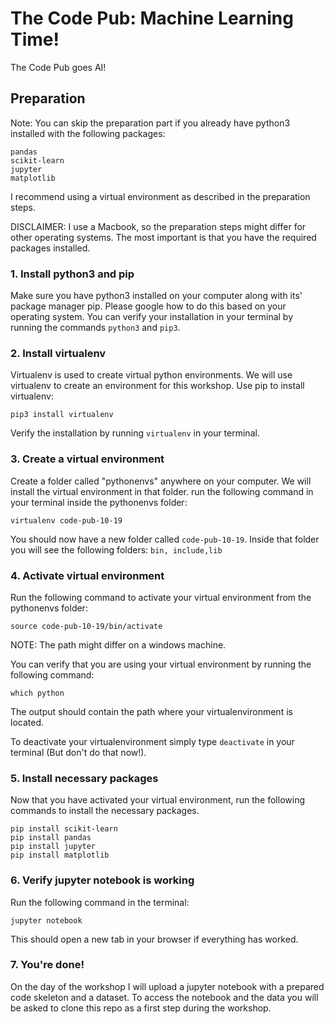# The Code Pub: Machine Learning Time!
The Code Pub goes AI! 

## Preparation
Note: You can skip the preparation part if you already have python3 installed with the following packages: 
``` 
pandas
scikit-learn
jupyter
matplotlib
```
I recommend using a virtual environment as described in the preparation steps. 

DISCLAIMER: I use a Macbook, so the preparation steps might differ for other operating systems. The most important is that you have the required packages installed. 

### 1. Install python3 and pip
Make sure you have python3 installed on your computer along with its' package manager pip. Please google how to do this based on your operating system. 
You can verify your installation in your terminal by running the commands `python3` and `pip3`. 

### 2. Install virtualenv 
Virtualenv is used to create virtual python environments. We will use virtualenv to create an environment for this workshop. 
Use pip to install virtualenv: 

``` pip3 install virtualenv ```

Verify the installation by running `virtualenv` in your terminal. 

### 3. Create a virtual environment
Create a folder called "pythonenvs" anywhere on your computer. We will install the virtual environment in that folder. 
run the following command in your terminal inside the pythonenvs folder: 

```virtualenv code-pub-10-19 ```

You should now have a new folder called `code-pub-10-19`. Inside that folder you will see the following folders: ` bin,	include,lib `

### 4. Activate virtual environment
Run the following command to activate your virtual environment from the pythonenvs folder: 

``` source code-pub-10-19/bin/activate ``` 

NOTE: The path might differ on a windows machine. 

You can verify that you are using your virtual environment by running the following command: 

```which python```

The output should contain the path where your virtualenvironment is located. 

To deactivate your virtualenvironment simply type `deactivate` in your terminal (But don't do that now!).

### 5. Install necessary packages 
Now that you have activated your virtual environment, run the following commands to install the necessary packages. 
``` 
pip install scikit-learn
pip install pandas 
pip install jupyter
pip install matplotlib
``` 

### 6. Verify jupyter notebook is working
Run the following command in the terminal: 

``` jupyter notebook ``` 

This should open a new tab in your browser if everything has worked. 


### 7. You're done! 
On the day of the workshop I will upload a jupyter notebook with a prepared code skeleton and a dataset. To access the notebook and the data you will be asked to clone this repo as a first step during the workshop. 

